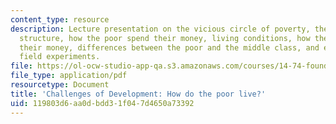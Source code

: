 ```yaml
---
content_type: resource
description: Lecture presentation on the vicious circle of poverty, the demographic
  structure, how the poor spend their money, living conditions, how the poor earn
  their money, differences between the poor and the middle class, and evidence from
  field experiments.
file: https://ol-ocw-studio-app-qa.s3.amazonaws.com/courses/14-74-foundations-of-development-policy-spring-2009/119803d6aa0dbdd31f047d4650a73392_MIT14_74s09_lec02.pdf
file_type: application/pdf
resourcetype: Document
title: 'Challenges of Development: How do the poor live?'
uid: 119803d6-aa0d-bdd3-1f04-7d4650a73392
---
```

